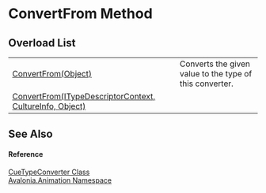 # ConvertFrom Method


## Overload List
<table>
<tr>
<td><a href="https://learn.microsoft.com/dotnet/api/system.componentmodel.typeconverter.convertfrom#system-componentmodel-typeconverter-convertfrom(system-object)" target="_blank" rel="noopener noreferrer">ConvertFrom(Object)</a></td>
<td>Converts the given value to the type of this converter.</td>
</tr>
<tr>
<td><a href="M_Avalonia_Animation_CueTypeConverter_ConvertFrom">ConvertFrom(ITypeDescriptorContext, CultureInfo, Object)</a></td>
<td> </td>
</tr>
</table>

## See Also


#### Reference
<a href="T_Avalonia_Animation_CueTypeConverter">CueTypeConverter Class</a>  
<a href="N_Avalonia_Animation">Avalonia.Animation Namespace</a>  

